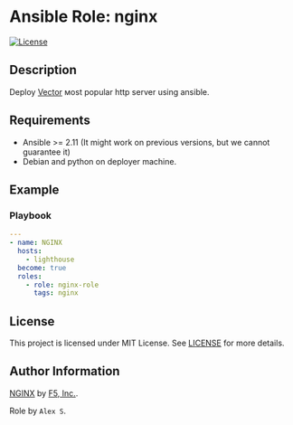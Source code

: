 # Ansible Role: nginx
[![License](https://img.shields.io/badge/license-MIT%20License-brightgreen.svg)](https://opensource.org/licenses/MIT)

## Description

Deploy [Vector](https://www.nginx.com/) мost popular http server using ansible.

## Requirements

- Ansible >= 2.11 (It might work on previous versions, but we cannot guarantee it)
- Debian and python on deployer machine.


## Example

### Playbook

```yaml
---
- name: NGINX
  hosts:
    - lighthouse
  become: true
  roles:
    - role: nginx-role
      tags: nginx
```

## License

This project is licensed under MIT License. See [LICENSE](/LICENSE) for more details.


## Author Information

[NGINX](https://www.nginx.com/products/nginx/compare-models/) by [F5, Inc.](https://www.nginx.com/about/).

Role by `Alex S`.